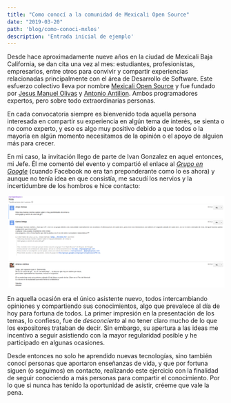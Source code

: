 ```yaml
---
title: "Como conocí a la comunidad de Mexicali Open Source"
date: "2019-03-20"
path: 'blog/como-conoci-mxlos'
description: 'Entrada inicial de ejemplo'
---
```


Desde hace aproximadamente nueve años en la ciudad de Mexicali Baja California, se dan cita una vez al mes: estudiantes, profesionistas, empresarios, entre otros para convivir y compartir experiencias relacionadas principalmente con el área de Desarrollo de Software. Este esfuerzo colectivo lleva por nombre [Mexicali Open Source](https://www.facebook.com/groups/mxlos) y fue fundado por [Jesus Manuel Olivas](https://twitter.com/jmolivas) y [Antonio Antillon](https://twitter.com/antillas21). Ambos programadores expertos, pero sobre todo extraordinarias personas. 

En cada convocatoria siempre es bienvenido toda aquella persona interesada en compartir su experiencia en algún tema de interés, se sienta o no como experto, y eso es algo muy positivo debido a que todos o la mayoría en algún momento necesitamos de la opinión o el apoyo de alguien más para crecer.

En mi caso, la invitación llego de parte de Ivan Gonzalez en aquel entonces, mi Jefe. Él me comentó del evento y compartió el enlace al [_Grupo en Google_](https://groups.google.com/forum/#!forum/mxl-opensource) (cuando Facebook no era tan preponderante como lo es ahora) y aunque no tenía idea en que consistía, me sacudí los nervios y la incertidumbre de los hombros e hice contacto:

![Mensaje a MxlOS](img/primer-contacto-grupo-mxlos.png)

En aquella ocasión era el único asistente nuevo, todos intercambiando opiniones y compartiendo sus conocimientos, algo que prevalece al día de hoy para fortuna de todos. La primer impresión en la presentación de los temas, lo confieso, fue de _desconcierto_ al no tener claro mucho de lo que los expositores trataban de decir. Sin embargo, su apertura a las ideas me incentivo a seguir asistiendo con la mayor regularidad posible y he participado en algunas ocasiones.

Desde entonces no solo he aprendido nuevas tecnologías, sino también conocí personas que aportaron enseñanzas de vida, y que por fortuna siguen (o seguimos) en contacto, realizando este ejercicio con la finalidad de seguir conociendo a más personas para compartir el conocimiento. Por lo que si nunca has tenido la oportunidad de asistir, créeme que vale la pena.